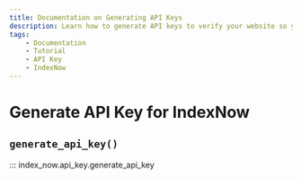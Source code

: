 ```yaml
---
title: Documentation on Generating API Keys
description: Learn how to generate API keys to verify your website so you can submit URLs to IndexNow.
tags:
    - Documentation
    - Tutorial
    - API Key
    - IndexNow
---
```



# Generate API Key for IndexNow
## `generate_api_key()`

::: index_now.api_key.generate_api_key
